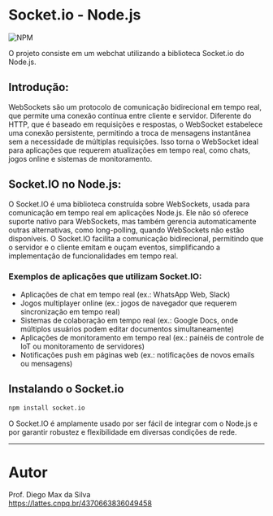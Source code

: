 # Socket.io - Node.js

![NPM](https://img.shields.io/npm/l/react)

O projeto consiste em um webchat utilizando a biblioteca Socket.io do Node.js.

## Introdução:
WebSockets são um protocolo de comunicação bidirecional em tempo real, que permite uma conexão contínua entre cliente e servidor. Diferente do HTTP, que é baseado em requisições e respostas, o WebSocket estabelece uma conexão persistente, permitindo a troca de mensagens instantânea sem a necessidade de múltiplas requisições. Isso torna o WebSocket ideal para aplicações que requerem atualizações em tempo real, como chats, jogos online e sistemas de monitoramento.

## Socket.IO no Node.js:

O Socket.IO é uma biblioteca construída sobre WebSockets, usada para comunicação em tempo real em aplicações Node.js. Ele não só oferece suporte nativo para WebSockets, mas também gerencia automaticamente outras alternativas, como long-polling, quando WebSockets não estão disponíveis. O Socket.IO facilita a comunicação bidirecional, permitindo que o servidor e o cliente emitam e ouçam eventos, simplificando a implementação de funcionalidades em tempo real.


### Exemplos de aplicações que utilizam Socket.IO:

- Aplicações de chat em tempo real (ex.: WhatsApp Web, Slack)
- Jogos multiplayer online (ex.: jogos de navegador que requerem sincronização em tempo real)
- Sistemas de colaboração em tempo real (ex.: Google Docs, onde múltiplos usuários podem editar documentos simultaneamente)
- Aplicações de monitoramento em tempo real (ex.: painéis de controle de IoT ou monitoramento de servidores)
- Notificações push em páginas web (ex.: notificações de novos emails ou mensagens)

## Instalando o Socket.io

```bash
npm install socket.io
```

O Socket.IO é amplamente usado por ser fácil de integrar com o Node.js e por garantir robustez e flexibilidade em diversas condições de rede.

<hr>

# Autor

Prof. Diego Max da Silva<br>
https://lattes.cnpq.br/4370663836049458
